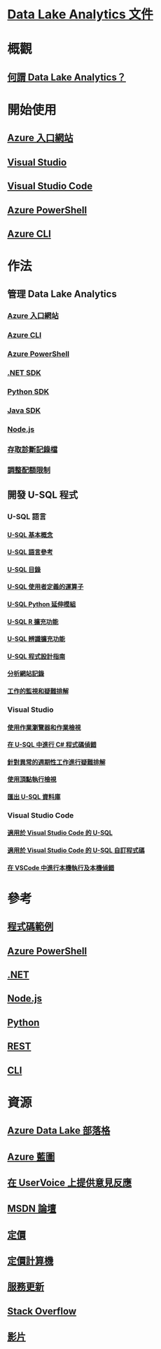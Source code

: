 # [Data Lake Analytics 文件](index.md)

# 概觀
## [何謂 Data Lake Analytics？](data-lake-analytics-overview.md)

# 開始使用
## [Azure 入口網站](data-lake-analytics-get-started-portal.md)
## [Visual Studio](data-lake-analytics-data-lake-tools-get-started.md)
## [Visual Studio Code](data-lake-analytics-data-lake-tools-for-vscode.md)
## [Azure PowerShell](data-lake-analytics-get-started-powershell.md)
## [Azure CLI](data-lake-analytics-get-started-cli2.md)

# 作法

## 管理 Data Lake Analytics
### [Azure 入口網站](data-lake-analytics-manage-use-portal.md)
### [Azure CLI](data-lake-analytics-manage-use-cli.md)
### [Azure PowerShell](data-lake-analytics-manage-use-powershell.md)
### [.NET SDK](data-lake-analytics-manage-use-dotnet-sdk.md)
### [Python SDK](data-lake-analytics-manage-use-python-sdk.md)
### [Java SDK](data-lake-analytics-manage-use-java-sdk.md)
### [Node.js](data-lake-analytics-manage-use-nodejs.md)
### [存取診斷記錄檔](data-lake-analytics-diagnostic-logs.md)
### [調整配額限制](data-lake-analytics-quota-limits.md)

## 開發 U-SQL 程式

### U-SQL 語言
#### [U-SQL 基本概念](data-lake-analytics-u-sql-get-started.md)
#### [U-SQL 語言參考](https://msdn.microsoft.com/library/azure/mt591959)
#### [U-SQL 目錄](data-lake-analytics-u-sql-catalog.md)
#### [U-SQL 使用者定義的運算子](data-lake-analytics-u-sql-develop-user-defined-operators.md)
#### [U-SQL Python 延伸模組](data-lake-analytics-u-sql-python-extensions.md)
#### [U-SQL R 擴充功能](data-lake-analytics-u-sql-r-extensions.md)
#### [U-SQL 辨識擴充功能](data-lake-analytics-u-sql-cognitive.md)
#### [U-SQL 程式設計指南](data-lake-analytics-u-sql-programmability-guide.md)
#### [分析網站記錄](data-lake-analytics-analyze-weblogs.md)
#### [工作的監視和疑難排解](data-lake-analytics-monitor-and-troubleshoot-jobs-tutorial.md)

### Visual Studio
#### [使用作業瀏覽器和作業檢視](data-lake-analytics-data-lake-tools-view-jobs.md)
#### [在 U-SQL 中進行 C# 程式碼偵錯](data-lake-analytics-debug-u-sql-jobs.md)
#### [針對異常的週期性工作進行疑難排解](data-lake-analytics-data-lake-tools-debug-recurring-job.md)
#### [使用頂點執行檢視](data-lake-analytics-data-lake-tools-use-vertex-execution-view.md)
#### [匯出 U-SQL 資料庫](data-lake-analytics-data-lake-tools-export-database.md)

### Visual Studio Code
#### [適用於 Visual Studio Code 的 U-SQL](data-lake-analytics-data-lake-tools-for-vscode.md)
#### [適用於 Visual Studio Code 的 U-SQL 自訂程式碼](data-lake-analytics-u-sql-develop-with-python-r-csharp-in-vscode.md)
#### [在 VSCode 中進行本機執行及本機偵錯](data-lake-tools-for-vscode-local-run-and-debug.md)

# 參考
## [程式碼範例](https://azure.microsoft.com/resources/samples/?service=data-lake-analytics)
## [Azure PowerShell](/powershell/module/azurerm.datalakeanalytics)
## [.NET](/dotnet/api/microsoft.azure.management.datalake.analytics)
## [Node.js](https://www.npmjs.com/package/azure-arm-datalake-analytics)
## [Python](http://azure-sdk-for-python.readthedocs.io/en/latest/sample_azure-mgmt-datalake-analytics.html)
## [REST](/rest/api/datalakeanalytics/)
## [CLI](https://docs.microsoft.com/cli/azure/dla)

# 資源
## [Azure Data Lake 部落格](https://blogs.msdn.microsoft.com/azuredatalake/)
## [Azure 藍圖](https://azure.microsoft.com/roadmap/?category=intelligence-analytics)
## [在 UserVoice 上提供意見反應](https://feedback.azure.com/forums/327234-data-lake)
## [MSDN 論壇](https://social.msdn.microsoft.com/Forums/en-US/home?forum=AzureDataLake)
## [定價](https://azure.microsoft.com/pricing/details/data-lake-analytics/)
## [定價計算機](https://azure.microsoft.com/pricing/calculator/)
## [服務更新](https://azure.microsoft.com/updates/?product=data-lake-analytics)
## [Stack Overflow](http://stackoverflow.com/questions/tagged/azure-data-lake)
## [影片](https://azure.microsoft.com/resources/videos/index/?services=data-lake-analytics)
